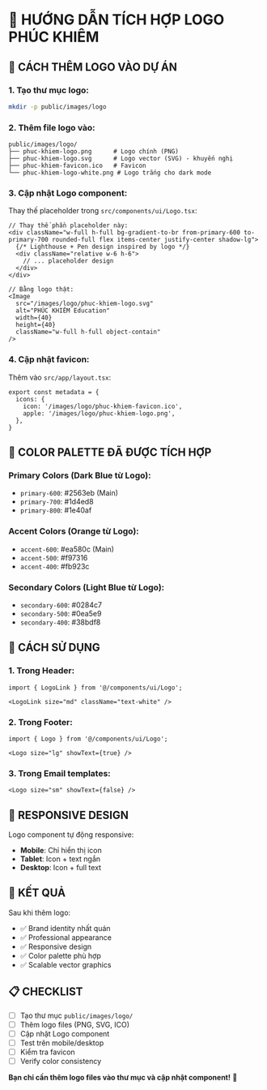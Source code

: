 # 🎨 HƯỚNG DẪN TÍCH HỢP LOGO PHÚC KHIÊM

## 📁 CÁCH THÊM LOGO VÀO DỰ ÁN

### **1. Tạo thư mục logo:**
```bash
mkdir -p public/images/logo
```

### **2. Thêm file logo vào:**
```
public/images/logo/
├── phuc-khiem-logo.png      # Logo chính (PNG)
├── phuc-khiem-logo.svg      # Logo vector (SVG) - khuyến nghị
├── phuc-khiem-favicon.ico   # Favicon
└── phuc-khiem-logo-white.png # Logo trắng cho dark mode
```

### **3. Cập nhật Logo component:**
Thay thế placeholder trong `src/components/ui/Logo.tsx`:

```tsx
// Thay thế phần placeholder này:
<div className="w-full h-full bg-gradient-to-br from-primary-600 to-primary-700 rounded-full flex items-center justify-center shadow-lg">
  {/* Lighthouse + Pen design inspired by logo */}
  <div className="relative w-6 h-6">
    // ... placeholder design
  </div>
</div>

// Bằng logo thật:
<Image
  src="/images/logo/phuc-khiem-logo.svg"
  alt="PHÚC KHIÊM Education"
  width={40}
  height={40}
  className="w-full h-full object-contain"
/>
```

### **4. Cập nhật favicon:**
Thêm vào `src/app/layout.tsx`:
```tsx
export const metadata = {
  icons: {
    icon: '/images/logo/phuc-khiem-favicon.ico',
    apple: '/images/logo/phuc-khiem-logo.png',
  },
}
```

## 🎨 COLOR PALETTE ĐÃ ĐƯỢC TÍCH HỢP

### **Primary Colors (Dark Blue từ Logo):**
- `primary-600`: #2563eb (Main)
- `primary-700`: #1d4ed8
- `primary-800`: #1e40af

### **Accent Colors (Orange từ Logo):**
- `accent-600`: #ea580c (Main)
- `accent-500`: #f97316
- `accent-400`: #fb923c

### **Secondary Colors (Light Blue từ Logo):**
- `secondary-600`: #0284c7
- `secondary-500`: #0ea5e9
- `secondary-400`: #38bdf8

## 🚀 CÁCH SỬ DỤNG

### **1. Trong Header:**
```tsx
import { LogoLink } from '@/components/ui/Logo';

<LogoLink size="md" className="text-white" />
```

### **2. Trong Footer:**
```tsx
import { Logo } from '@/components/ui/Logo';

<Logo size="lg" showText={true} />
```

### **3. Trong Email templates:**
```tsx
<Logo size="sm" showText={false} />
```

## 📱 RESPONSIVE DESIGN

Logo component tự động responsive:
- **Mobile**: Chỉ hiển thị icon
- **Tablet**: Icon + text ngắn
- **Desktop**: Icon + full text

## 🎯 KẾT QUẢ

Sau khi thêm logo:
- ✅ Brand identity nhất quán
- ✅ Professional appearance
- ✅ Responsive design
- ✅ Color palette phù hợp
- ✅ Scalable vector graphics

## 📋 CHECKLIST

- [ ] Tạo thư mục `public/images/logo/`
- [ ] Thêm logo files (PNG, SVG, ICO)
- [ ] Cập nhật Logo component
- [ ] Test trên mobile/desktop
- [ ] Kiểm tra favicon
- [ ] Verify color consistency

**Bạn chỉ cần thêm logo files vào thư mục và cập nhật component!** 🎨 